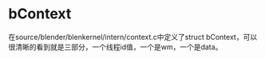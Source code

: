 # bContext

在source/blender/blenkernel/intern/context.c中定义了struct bContext，可以很清晰的看到就是三部分，一个线程id值，一个是wm，一个是data。

